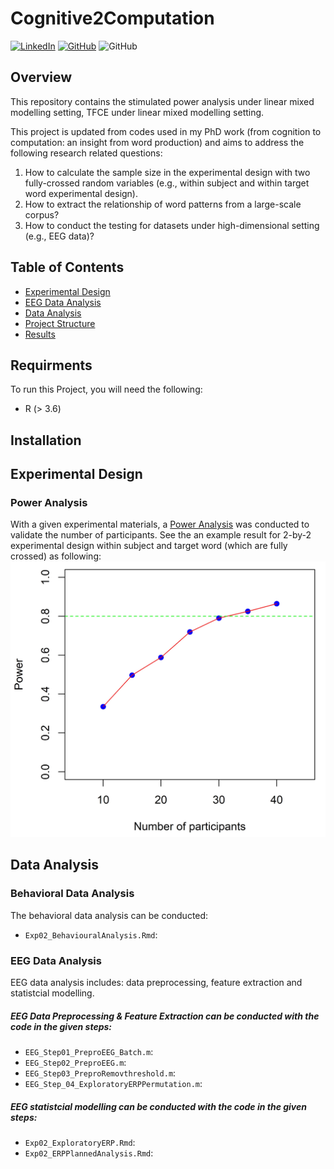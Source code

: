 
# Cognitive2Computation
[![LinkedIn](https://img.shields.io/badge/-LinkedIn-black.svg?style=for-the-badge&logo=linkedin&colorB=555)](https://www.linkedin.com/in/yufang-w-1295881b5/) [![GitHub](https://img.shields.io/badge/GitHub-100000?style=for-the-badge&logo=github&logoColor=white&colorB=555)](https://github.com/Yufanggg) <img alt="GitHub" src="https://img.shields.io/github/license/bopith/UnicornCompanies?style=for-the-badge"> 

## Overview
This repository contains the stimulated power analysis under linear mixed modelling setting, TFCE under linear mixed modelling setting. 

This project is updated from codes used in my PhD work (from cognition to computation: an insight from word production) and aims to address the following research related questions:
1. How to calculate the sample size in the experimental design with two fully-crossed random variables (e.g., within subject and within target word experimental design).
2. How to extract the relationship of word patterns from a large-scale corpus?
3. How to conduct the testing for datasets under high-dimensional setting (e.g., EEG data)?


## Table of Contents

- [Experimental Design](#experimental-design)
- [EEG Data Analysis](#eeg-data-analysis)
- [Data Analysis](#data-analysis)
- [Project Structure](#project-structure)
- [Results](#Results)

## Requirments
To run this Project, you will need the following:
- R (> 3.6)
<!-- - lmer (install.library("lmer")) 
- lmerTest (install.library(")) --> 

## Installation

## Experimental Design

### Power Analysis
With a given experimental materials, a [Power Analysis](./DOE.Rmd) was conducted to validate the number of participants. See the an example result for 2-by-2 experimental design within subject and target word (which are fully crossed) as following: 
![alt text](./Images/PowerCurve.jpg)

## Data Analysis
### Behavioral Data Analysis
The behavioral data analysis can be conducted:
- `Exp02_BehaviouralAnalysis.Rmd`:

### EEG Data Analysis
EEG data analysis includes: data preprocessing, feature extraction and statistcial modelling.

##### EEG Data Preprocessing \& Feature Extraction can be conducted with the code in the given steps: 
- `EEG_Step01_PreproEEG_Batch.m`:
- `EEG_Step02_PreproEEG.m`:
- `EEG_Step03_PreproRemovthreshold.m`:
- `EEG_Step_04_ExploratoryERPPermutation.m`:

##### EEG statistcial modelling can be conducted with the code in the given steps: 
- `Exp02_ExploratoryERP.Rmd`:
- `Exp02_ERPPlannedAnalysis.Rmd`:
